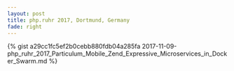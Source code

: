 ```yaml
---
layout: post
title: php.ruhr 2017, Dortmund, Germany
fade: right
---
```

{% gist a29cc1fc5ef2b0cebb880fdb04a285fa 2017-11-09-php_ruhr_2017_Particulum_Mobile_Zend_Expressive_Microservices_in_Docker_Swarm.md %}
